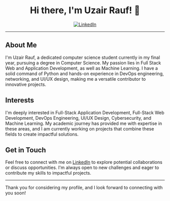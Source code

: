 <div align="center">
  <h1>Hi there, I'm Uzair Rauf! 👋</h1>
  <p>
    <a href="https://www.linkedin.com/in/uzair-rauf-81a886270/">
      <img src="https://img.icons8.com/color/48/000000/linkedin.png" alt="LinkedIn" />
    </a>
  </p>
</div>

---

## About Me

I'm Uzair Rauf, a dedicated computer science student currently in my final year, pursuing a degree in Computer Science. My passion lies in Full Stack Web and Application Development, as well as Machine Learning. I have a solid command of Python and hands-on experience in DevOps engineering, networking, and UI/UX design, making me a versatile contributor to innovative projects.

## Interests

I'm deeply interested in Full-Stack Application Development, Full-Stack Web Development, DevOps Engineering, UI/UX Design, Cybersecurity, and Machine Learning. My academic journey has provided me with expertise in these areas, and I am currently working on projects that combine these fields to create impactful solutions.
## Get in Touch

Feel free to connect with me on [LinkedIn](https://www.linkedin.com/in/uzair-rauf-81a886270/) to explore potential collaborations or discuss opportunities. I'm always open to new challenges and eager to contribute my skills to impactful projects.

---

Thank you for considering my profile, and I look forward to connecting with you soon!
